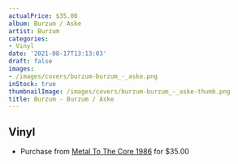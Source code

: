 ```yaml
---
actualPrice: $35.00
album: Burzum / Aske
artist: Burzum
categories:
- Vinyl
date: '2021-08-17T13:13:03'
draft: false
images:
- /images/covers/burzum-burzum_-_aske.png
inStock: true
thumbnailImage: /images/covers/burzum-burzum_-_aske-thumb.png
title: Burzum - Burzum / Aske
---
```


## Vinyl
* Purchase from [Metal To The Core 1986](https://metaltothecore1986.com/shop/burzum-burzum-aske-12-gatefold-double-lp/) for $35.00
